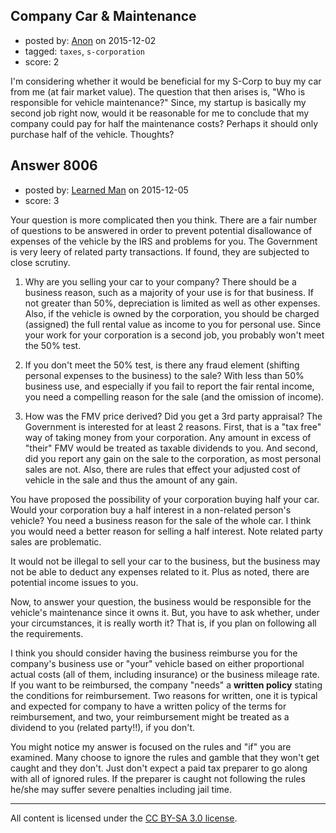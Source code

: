 ## Company Car & Maintenance

- posted by: [Anon](https://stackexchange.com/users/7400795/anon) on 2015-12-02
- tagged: `taxes`, `s-corporation`
- score: 2

I'm considering whether it would be beneficial for my S-Corp to buy my car from me (at fair market value).  The question that then arises is, "Who is responsible for vehicle maintenance?"  Since, my startup is basically my second job right now, would it be reasonable for me to conclude that my company could pay for half the maintenance costs?  Perhaps it should only purchase half of the vehicle.  Thoughts?


## Answer 8006

- posted by: [Learned Man](https://stackexchange.com/users/7236940/learned-man) on 2015-12-05
- score: 3

Your question is more complicated then you think. There are a fair number of questions to be answered in order to prevent potential disallowance of expenses of the vehicle by the IRS and problems for you. The Government is very leery of related party transactions. If found, they are subjected to close scrutiny.  

1) Why are you selling your car to your company? There should be a business reason, such as a majority of your use is for that business. If not greater than 50%, depreciation is limited as well as other expenses. Also, if the vehicle is owned by the corporation, you should be charged (assigned) the full rental value as income to you for personal use. Since your work for your corporation is a second job, you probably won't meet the 50% test. 

2) If you don't meet the 50% test, is there any fraud element (shifting personal expenses to the business) to the sale? With less than 50% business use, and especially if you fail to report the fair rental income, you need a compelling reason for the sale (and the omission of income). 

3) How was the FMV price derived? Did you get a 3rd party appraisal? The Government is interested for at least 2 reasons. First, that is a "tax free" way of taking money from your corporation. Any amount in excess of "their" FMV would be treated as taxable dividends to you. And second, did you report any gain on the sale to the corporation, as most personal sales are not. Also, there are rules that effect your adjusted cost of vehicle in the sale and thus the amount of any gain.


You have proposed the possibility of your corporation buying half your car. Would your corporation buy a half interest in a non-related person's vehicle? You need a business reason for the sale of the whole car. I think you would need a better reason for selling a half interest. Note related party sales are problematic.


It would not be illegal to sell your car to the business, but the business may not be able to deduct any expenses related to it. Plus as noted, there are potential income issues to you.


Now, to answer your question, the business would be responsible for the vehicle's maintenance since it owns it. But, you have to ask whether, under your circumstances, it is really worth it? That is, if you plan on following all the requirements.


I think you should consider having the business reimburse you for the company's business use or "your" vehicle based on either proportional actual costs (all of them, including insurance) or the business mileage rate. If you want to be reimbursed, the company "needs" a **written policy** stating the conditions for reimbursement. Two reasons for written, one it is typical and expected for company to have a written policy of the terms for reimbursement, and two, your reimbursement might be treated as a dividend to you (related party!!), if you don't.


You might notice my answer is focused on the rules and "if" you are examined. Many choose to ignore the rules and gamble that they won't get caught and they don't. Just don't expect a paid tax preparer to go along with all of ignored rules. If the preparer is caught not following the rules he/she may suffer severe penalties including jail time.  



---

All content is licensed under the [CC BY-SA 3.0 license](https://creativecommons.org/licenses/by-sa/3.0/).

